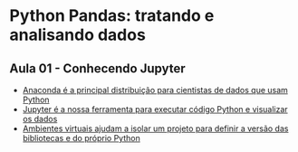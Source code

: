 # Python Pandas: tratando e analisando dados

## Aula 01 - Conhecendo Jupyter
* [Anaconda é a principal distribuição para cientistas de dados que usam Python](#)
* [Jupyter é a nossa ferramenta para executar código Python e visualizar os dados](#)
* [Ambientes virtuais ajudam a isolar um projeto para definir a versão das bibliotecas e do próprio Python](#)